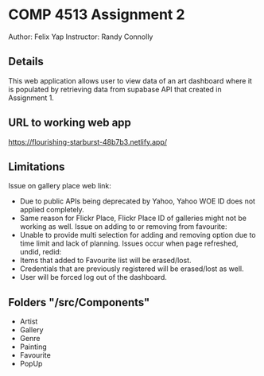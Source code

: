 # COMP 4513 Assignment 2
Author: Felix Yap
Instructor: Randy Connolly

## Details
This web application allows user to view data of an art dashboard where it is populated by retrieving data from supabase API that created in Assignment 1.

## URL to working web app
https://flourishing-starburst-48b7b3.netlify.app/

## Limitations
Issue on gallery place web link:
- Due to public APIs being deprecated by Yahoo, Yahoo WOE ID does not applied completely.
- Same reason for Flickr Place, Flickr Place ID of galleries might not be working as well.
Issue on adding to or removing from favourite:
- Unable to provide multi selection for adding and removing option due to time limit and lack of planning. 
Issues occur when page refreshed, undid, redid:
- Items that added to Favourite list will be erased/lost.
- Credentials that are previously registered will be erased/lost as well.
- User will be forced log out of the dashboard.

## Folders "/src/Components"
- Artist
- Gallery
- Genre
- Painting
- Favourite
- PopUp
